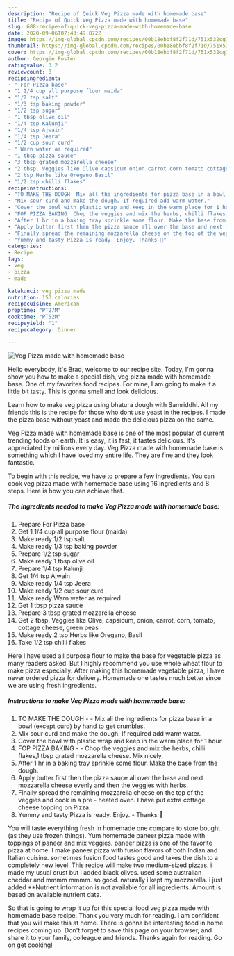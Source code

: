 ```yaml
---
description: "Recipe of Quick Veg Pizza made with homemade base"
title: "Recipe of Quick Veg Pizza made with homemade base"
slug: 688-recipe-of-quick-veg-pizza-made-with-homemade-base
date: 2020-09-06T07:43:49.872Z
image: https://img-global.cpcdn.com/recipes/00b18ebbf8f2f71d/751x532cq70/veg-pizza-made-with-homemade-base-recipe-main-photo.jpg
thumbnail: https://img-global.cpcdn.com/recipes/00b18ebbf8f2f71d/751x532cq70/veg-pizza-made-with-homemade-base-recipe-main-photo.jpg
cover: https://img-global.cpcdn.com/recipes/00b18ebbf8f2f71d/751x532cq70/veg-pizza-made-with-homemade-base-recipe-main-photo.jpg
author: Georgie Foster
ratingvalue: 3.2
reviewcount: 8
recipeingredient:
- " For Pizza base"
- "1 1/4 cup all purpose flour maida"
- "1/2 tsp salt"
- "1/3 tsp baking powder"
- "1/2 tsp sugar"
- "1 tbsp olive oil"
- "1/4 tsp Kalunji"
- "1/4 tsp Ajwain"
- "1/4 tsp Jeera"
- "1/2 cup sour curd"
- " Warn water as required"
- "1 tbsp pizza sauce"
- "3 tbsp grated mozzarella cheese"
- "2 tbsp. Veggies like Olive capsicum onion carrot corn tomato cottage cheese green peas"
- "2 tsp Herbs like Oregano Basil"
- "1/2 tsp chilli flakes"
recipeinstructions:
- "TO MAKE THE DOUGH  Mix all the ingredients for pizza base in a bowl (except curd) by hand to get crumbles."
- "Mix sour curd and make the dough. If required add warm water."
- "Cover the bowl with plastic wrap and keep in the warm place for 1 hour."
- "FOP PIZZA BAKING  Chop the veggies and mix the herbs, chilli flakes,1 tbsp grated mozzarella cheese. Mix nicely."
- "After 1 hr in a baking tray sprinkle some flour. Make the base from the dough."
- "Apply butter first then the pizza sauce all over the base and next mozzarella cheese evenly and then the veggies with herbs."
- "Finally spread the remaining mozzarella cheese on the top of the veggies and cook in a pre - heated oven. I have put extra cottage cheese topping on Pizza."
- "Yummy and tasty Pizza is ready. Enjoy. Thanks 🙂"
categories:
- Recipe
tags:
- veg
- pizza
- made

katakunci: veg pizza made 
nutrition: 153 calories
recipecuisine: American
preptime: "PT27M"
cooktime: "PT52M"
recipeyield: "1"
recipecategory: Dinner

---
```



![Veg Pizza made with homemade base](https://img-global.cpcdn.com/recipes/00b18ebbf8f2f71d/751x532cq70/veg-pizza-made-with-homemade-base-recipe-main-photo.jpg)

Hello everybody, it's Brad, welcome to our recipe site. Today, I'm gonna show you how to make a special dish, veg pizza made with homemade base. One of my favorites food recipes. For mine, I am going to make it a little bit tasty. This is gonna smell and look delicious.

Learn how to make veg pizza using bhatura dough with Samriddhi. All my friends this is the recipe for those who dont use yeast in the recipes. I made the pizza base without yeast and made the delicious pizza on the same.

Veg Pizza made with homemade base is one of the most popular of current trending foods on earth. It is easy, it is fast, it tastes delicious. It's appreciated by millions every day. Veg Pizza made with homemade base is something which I have loved my entire life. They are fine and they look fantastic.


To begin with this recipe, we have to prepare a few ingredients. You can cook veg pizza made with homemade base using 16 ingredients and 8 steps. Here is how you can achieve that.

<!--inarticleads1-->

##### The ingredients needed to make Veg Pizza made with homemade base:

1. Prepare  For Pizza base
1. Get 1 1/4 cup all purpose flour (maida)
1. Make ready 1/2 tsp salt
1. Make ready 1/3 tsp baking powder
1. Prepare 1/2 tsp sugar
1. Make ready 1 tbsp olive oil
1. Prepare 1/4 tsp Kalunji
1. Get 1/4 tsp Ajwain
1. Make ready 1/4 tsp Jeera
1. Make ready 1/2 cup sour curd
1. Make ready  Warn water as required
1. Get 1 tbsp pizza sauce
1. Prepare 3 tbsp grated mozzarella cheese
1. Get 2 tbsp. Veggies like Olive, capsicum, onion, carrot, corn, tomato, cottage cheese, green peas
1. Make ready 2 tsp Herbs like Oregano, Basil
1. Take 1/2 tsp chilli flakes


Here I have used all purpose flour to make the base for vegetable pizza as many readers asked. But I highly recommend you use whole wheat flour to make pizza especially. After making this homemade vegetable pizza, I have never ordered pizza for delivery. Homemade one tastes much better since we are using fresh ingredients. 

<!--inarticleads2-->

##### Instructions to make Veg Pizza made with homemade base:

1. TO MAKE THE DOUGH -  - Mix all the ingredients for pizza base in a bowl (except curd) by hand to get crumbles.
1. Mix sour curd and make the dough. If required add warm water.
1. Cover the bowl with plastic wrap and keep in the warm place for 1 hour.
1. FOP PIZZA BAKING -  - Chop the veggies and mix the herbs, chilli flakes,1 tbsp grated mozzarella cheese. Mix nicely.
1. After 1 hr in a baking tray sprinkle some flour. Make the base from the dough.
1. Apply butter first then the pizza sauce all over the base and next mozzarella cheese evenly and then the veggies with herbs.
1. Finally spread the remaining mozzarella cheese on the top of the veggies and cook in a pre - heated oven. I have put extra cottage cheese topping on Pizza.
1. Yummy and tasty Pizza is ready. Enjoy. - Thanks 🙂


You will taste everything fresh in homemade one compare to store bought (as they use frozen things). Yum homemade paneer pizza made with toppings of paneer and mix veggies. paneer pizza is one of the favorite pizza at home. I make paneer pizza with fusion flavors of both Indian and Italian cuisine. sometimes fusion food tastes good and takes the dish to a completely new level. This recipe will make two medium-sized pizzas. i made my usual crust but i added black olives. used some australian cheddar and mmmm mmmm. so good. naturally i kept my mozzarella. i just added **Nutrient information is not available for all ingredients. Amount is based on available nutrient data. 

So that is going to wrap it up for this special food veg pizza made with homemade base recipe. Thank you very much for reading. I am confident that you will make this at home. There is gonna be interesting food in home recipes coming up. Don't forget to save this page on your browser, and share it to your family, colleague and friends. Thanks again for reading. Go on get cooking!
